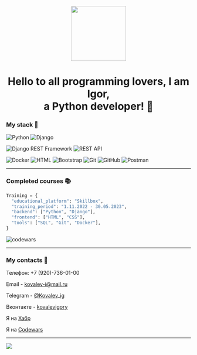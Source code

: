 <div id="header" align="center">
  <img src="https://media.giphy.com/media/v1.Y2lkPTc5MGI3NjExbm92Z3V5bndha2dyOTI0ZTFmbzFvY2Q3eXF2YzI0aHl0OGR6aWR5cCZlcD12MV9pbnRlcm5hbF9naWZfYnlfaWQmY3Q9cw/cmCEsJZHYBPels360q/giphy.gif" width="150"/>
</div>

<h1 align="center">Hello to all programming lovers, I am Igor,<br>a Python developer! 👋</h1>

### My stack 🔧
![Python](https://img.shields.io/badge/-Python-f6bb0b?style=for-the-badge&logo=python&logoColor=47C5FB)
![Django](https://img.shields.io/badge/-Django-f6bb0b?style=for-the-badge&logo=django&logoColor=113227)

![Django REST Framework](https://img.shields.io/badge/-Django%20REST%20Framework-f6bb0b?style=for-the-badge&logo=Django-REST-Framework&logoColor=113227)
![REST API](https://img.shields.io/badge/-REST%20API-f6bb0b?style=for-the-badge&logo=REST-API&logoColor=113227)

![Docker](https://img.shields.io/badge/-Docker-f6bb0b?style=for-the-badge&logo=Docker&logoColor=1c63ed)
![HTML](https://img.shields.io/badge/-HTML-f6bb0b?style=for-the-badge&logo=HTML&logoColor=e44d27)
![Bootstrap](https://img.shields.io/badge/-Bootstrap-f6bb0b?style=for-the-badge&logo=Bootstrap&logoColor=7409f7)
![Git](https://img.shields.io/badge/-Git-f6bb0b?style=for-the-badge&logo=Git&logoColor=d84422)
![GitHub](https://img.shields.io/badge/-GitHub-f6bb0b?style=for-the-badge&logo=GitHub&logoColor=E5D3FF)
![Postman](https://img.shields.io/badge/-Postman-f6bb0b?style=for-the-badge&logo=Postman&logoColor=fe6c37)

---

<!-- ## [![Top Langs](https://github-readme-stats.vercel.app/api/top-langs/?username=IgorYKovalev&layout=compact)](https://github.com/anuraghazra/github-readme-stats) -->

### Completed courses 📚

```Python
Training = {
  "educational_platform": "Skillbox",
  "training_period": "1.11.2022 - 30.05.2023",
  "backend": ["Python", "Django"],
  "frontend": ["HTML", "CSS"],
  "tools": ["SQL", "Git", "Docker"],
}
```

![codewars](https://www.codewars.com/users/%D0%9A%D0%BE%D0%B2%D0%B0%D0%BB%D0%B5%D0%B2-%D0%98%D0%B3%D0%BE%D1%80%D1%8C/badges/large)

---

### My сontacts 📨

Телефон: +7 (920)-736-01-00

Email - kovalev-i@mail.ru

Telegram - [@Kovalev_ig](https://telegram.me/Kovalev_ig)

Вконтакте - [kovalevigory](https://vk.com/kovalevigory)

Я на [Хабр](https://career.habr.com/kovalevigor123)

Я на [Сodewars](https://www.codewars.com/users/Ковалев-Игорь)

---

![](https://komarev.com/ghpvc/?username=IgorYKovalev)
